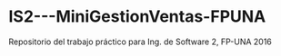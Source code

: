 # IS2---MiniGestionVentas-FPUNA
Repositorio del trabajo práctico para Ing. de Software 2, FP-UNA 2016    
